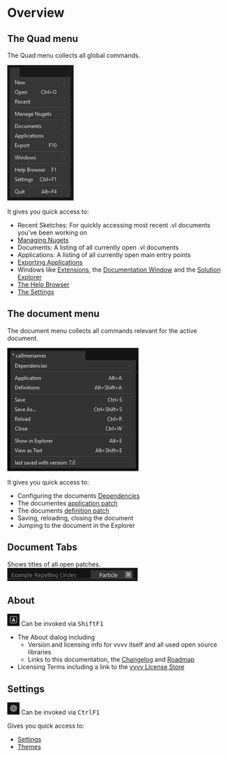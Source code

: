 # Overview

## The Quad menu
The Quad menu collects all global commands.

![](../../images/hde/quadmenu.png)

It gives you quick access to:
- Recent Sketches: For quickly accessing most recent .vl documents you've been working on
- [Managing Nugets](managing-nugets.md)
- Documents: A listing of all currently open .vl documents
- Applications: A listing of all currently open main entry points
- [Exporting Applications](exporting.md)
- Windows like [Extensions](extensions.md), the [Documentation Window](documentation.md) and the [Solution Explorer](solution-explorer.md)
- [The Help Browser](findinghelp.md#help-browser)
- [The Settings](settings.md)

## The document menu
The document menu collects all commands relevant for the active document.

![](../../images/hde/documentmenu.png)

It gives you quick access to:
- Configuring the documents [Dependencies](navigating_a_project.md#dependencies)
- The documentes [application patch](../language/patches.md#application-patch)
- The documents [definition patch](../language/patches.md#definitions-patch)
- Saving, reloading, closing the document
- Jumping to the document in the Explorer
  
## Document Tabs

Shows titles of all open patches.
![](../../images/hde/documenttabs.png)

## About
![](../../images/hde/about-icon.png)
Can be invoked via <span class="keyseq"><kbd>Shift</kbd><kbd>F1</kbd></span>

- The About dialog including 
  - Version and licensing info for vvvv itself and all used open source libraries
  - Links to this documentation, the [Changelog](../../changelog/index.md) and [Roadmap](../../roadmap/index.md)
- Licensing Terms including a link to the [vvvv License Store](https://store.vvvv.org)

## Settings
![](../../images/hde/settings-icon.png)
Can be invoked via <span class="keyseq"><kbd>Ctrl</kbd><kbd>F1</kbd></span>

Gives you quick access to: 
- [Settings](settings.md)
- [Themes](themes.md)